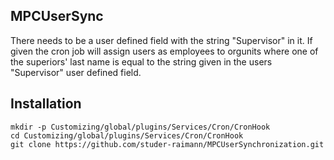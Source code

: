 MPCUserSync
----------
There needs to be a user defined field with the string "Supervisor" in it. If given the cron job will assign users as employees to orgunits where one of the superiors' last name is equal to the string given in the users "Supervisor" user defined field.

Installation
------------
```
mkdir -p Customizing/global/plugins/Services/Cron/CronHook
cd Customizing/global/plugins/Services/Cron/CronHook
git clone https://github.com/studer-raimann/MPCUserSynchronization.git

```


